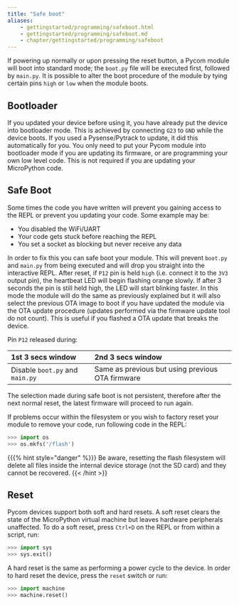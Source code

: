 ```yaml
---
title: "Safe boot"
aliases:
    - gettingstarted/programming/safeboot.html
    - gettingstarted/programming/safeboot.md
    - chapter/gettingstarted/programming/safeboot
---
```

If powering up normally or upon pressing the reset button, a Pycom module will boot into standard mode; the `boot.py` file will be executed first, followed by `main.py`. It is possible to alter the boot procedure of the module by tying certain pins `high` or `low` when the module boots.

## Bootloader

If you updated your device before using it, you have already put the device into bootloader mode. This is achieved by connecting `G23` to `GND` while the device boots. If you used a Pysense/Pytrack to update, it did this automatically for you. You only need to put your Pycom module into bootloader mode if you are updating its firmware, or are programming your own low level code. This is not required if you are updating your MicroPython code.

## Safe Boot

Some times the code you have written will prevent you gaining access to the REPL or prevent you updating your code. Some example may be:

* You disabled the WiFi/UART
* Your code gets stuck before reaching the REPL
* You set a socket as blocking but never receive any data

In order to fix this you can safe boot your module. This will prevent `boot.py` and `main.py` from being executed and will drop you straight into the interactive REPL. After reset, if `P12` pin is held `high` (i.e. connect it to the `3V3` output pin), the heartbeat LED will begin flashing orange slowly. If after 3 seconds the pin is still held high, the LED will start blinking faster. In this mode the module will do the same as previously explained but it will also select the previous OTA image to boot if you have updated the module via the OTA update procedure (updates performed via the firmware update tool do not count). This is useful if you flashed a OTA update that breaks the device.

Pin `P12` released during:

| 1st 3 secs window | 2nd 3 secs window |
| :--- | :--- |
| Disable `boot.py` and `main.py` | Same as previous but using previous OTA firmware |

The selection made during safe boot is not persistent, therefore after the next normal reset, the latest firmware will proceed to run again.

If problems occur within the filesystem or you wish to factory reset your module to remove your code, run following code in the REPL:

```python
>>> import os
>>> os.mkfs('/flash')
```

{{{% hint style="danger" %}}}
Be aware, resetting the flash filesystem will delete all files inside the internal device storage (not the SD card) and they cannot be recovered.
{{< /hint >}}

## Reset

Pycom devices support both soft and hard resets. A soft reset clears the state of the MicroPython virtual machine but leaves hardware peripherals unaffected. To do a soft reset, press `Ctrl+D` on the REPL or from within a script, run:

```python
>>> import sys
>>> sys.exit()
```

A hard reset is the same as performing a power cycle to the device. In order to hard reset the device, press the `reset` switch or run:

```python
>>> import machine
>>> machine.reset()
```

